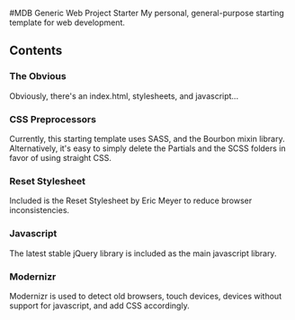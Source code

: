 #MDB Generic Web Project Starter
My personal, general-purpose starting template for web development.

## Contents


### The Obvious

Obviously, there's an index.html, stylesheets, and javascript...

### CSS Preprocessors

Currently, this starting template uses SASS, and the Bourbon mixin library. Alternatively, it's easy to simply delete the Partials and the SCSS folders in favor of using straight CSS.

### Reset Stylesheet

Included is the Reset Stylesheet by Eric Meyer to reduce browser inconsistencies.

### Javascript

The latest stable jQuery library is included as the main javascript library.

### Modernizr

Modernizr is used to detect old browsers, touch devices, devices without support for javascript, and add CSS accordingly.
